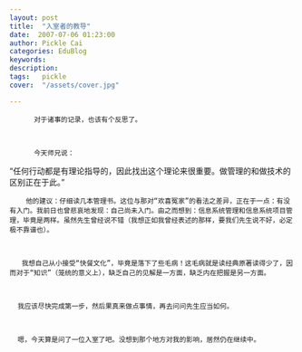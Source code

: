```yaml
---
layout: post  
title:  "入室者的教导"
date:  2007-07-06 01:23:00
author: Pickle Cai  
categories: EduBlog  
keywords: 
description:   
tags:	pickle   
cover:  "/assets/cover.jpg"  

---
```


          对于诸事的记录，也该有个反思了。



          今天师兄说：





“任何行动都是有理论指导的，因此找出这个理论来很重要。做管理的和做技术的区别正在于此。”

        他的建议：仔细读几本管理书。这位与那对“欢喜冤家”的看法之差异，正在于一点：有没有入门。我前日也曾悲哀地发现：自己尚未入门。由之而想到：信息系统管理和信息系统项目管理，毕竟是两样。虽然先生曾经说不错（我想正如我曾经表述的那样，要我们先生说不好，必定极不靠谱也）。



       我想自己从小接受“快餐文化”，毕竟是落下了些毛病！这毛病就是读经典原著读得少了，因而对于“知识”（笼统的意义上），缺乏自己的见解是一方面，缺乏内在把握是另一方面。



      我应该尽快完成第一步，然后果真来做点事情，再去问问先生应当如何。



      嗯，今天算是问了一位入室了吧。没想到那个地方对我的影响，居然仍在继续中。



		    
